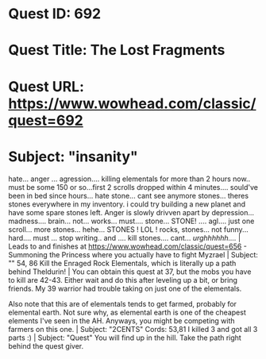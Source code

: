 # Quest ID: 692
# Quest Title: The Lost Fragments
# Quest URL: https://www.wowhead.com/classic/quest=692
# Subject: "insanity"
hate... anger ... agression.... killing elementals for more than 2 hours now.. must be some 150 or so...first 2 scrolls dropped within 4 minutes.... sould've been in bed since hours... hate stone... cant see anymore stones... theres stones everywhere in my inventory. i could try building a new planet and have some spare stones left. Anger is slowly drivven apart by depression... madness.... brain... not... works... must.... stone... STONE! .... agl.... just one scroll... more stones... hehe... STONES ! LOL ! rocks, stones... not funny... hard.... must ... stop writing.. and .... kill stones.... cant... *urghhhhhh....* | Leads to and finishes at https://www.wowhead.com/classic/quest=656 - Summoning the Princess where you actually have to fight Myzrael | Subject: "<Blank>"
54, 86 Kill the Enraged Rock Elementals, which is literally up a path behind Theldurin! | You can obtain this quest at 37, but the mobs you have to kill are 42-43. Either wait and do this after leveling up a bit, or bring friends. My 39 warrior had trouble taking on just one of the elementals.

Also note that this are of elementals tends to get farmed, probably for elemental earth. Not sure why, as elemental earth is one of the cheapest elements I've seen in the AH. Anyways, you might be competing with farmers on this one. | Subject: "2CENTS"
Cords: 53,81 I killed 3 and got all 3 parts :) | Subject: "Quest"
You will find up in the hill. Take the path right behind the quest giver.